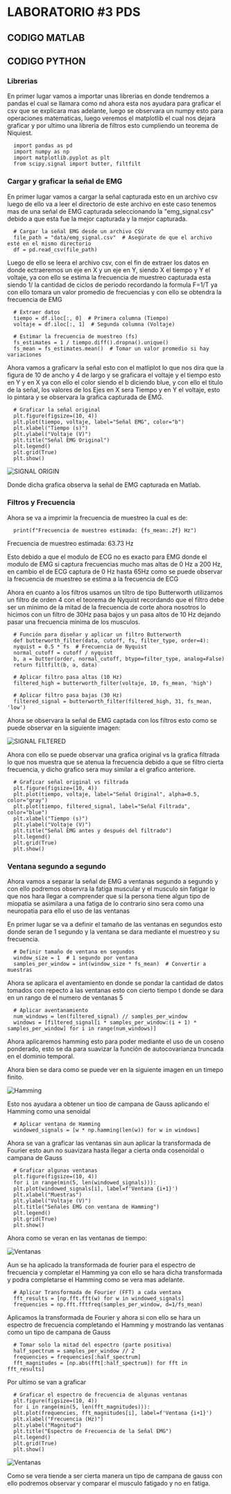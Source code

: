 # LABORATORIO #3 PDS

## CODIGO MATLAB

## CODIGO PYTHON

### Librerias

En primer lugar vamos a importar unas librerias en donde tendremos a pandas el cual se llamara como nd ahora esta nos ayudara para graficar el csv que se explicara mas adelante, luego se observara un numpy esto para operaciones matematicas, luego veremos el matplotlib el cual nos dejara graficar y por ultimo una libreria de filtros esto cumpliendo un teorema de Niquiest. 

      import pandas as pd
      import numpy as np
      import matplotlib.pyplot as plt
      from scipy.signal import butter, filtfilt

### Cargar y graficar la señal de EMG

En primer lugar vamos a cargar la señal capturada esto en un archivo csv luego de ello va a leer el directorio de este archivo en este caso tenemos mas de una señal de EMG capturada seleccionando la "emg_signal.csv" debido a que esta fue la mejor capturada y la mejor capturada.

      # Cargar la señal EMG desde un archivo CSV
      file_path = "data/emg_signal.csv"  # Asegúrate de que el archivo esté en el mismo directorio
      df = pd.read_csv(file_path)

Luego de ello se leera el archivo csv, con el fin de extraer los datos en donde ectraeremos un eje en X y un eje en Y, siendo X el tiempo y Y el voltaje, ya con ello se estima la frecuencia de muestreo capturada esta siendo 1/ la cantidad de ciclos de periodo recordando la formula F=1/T ya con ello tomara un valor promedio de frecuencias y con ello se obtendra la frecuencia de EMG

      # Extraer datos
      tiempo = df.iloc[:, 0]  # Primera columna (Tiempo)
      voltaje = df.iloc[:, 1]  # Segunda columna (Voltaje)

      # Estimar la frecuencia de muestreo (fs)
      fs_estimates = 1 / tiempo.diff().dropna().unique()
      fs_mean = fs_estimates.mean()  # Tomar un valor promedio si hay variaciones

Ahora vamos a graficarv la señal esto con el matliplot lo que nos dira que la figura de 10 de ancho y 4 de largo y se graficara el voltaje y el tiempo esto en Y y en X ya con ello el color siendo el b diciendo blue, y con ello el titulo de la señal, los valores de los Ejes en X sera Tiempo y en Y el voltaje, esto lo pintara y se observara la grafica capturada de EMG.

      # Graficar la señal original
      plt.figure(figsize=(10, 4))
      plt.plot(tiempo, voltaje, label="Señal EMG", color="b")
      plt.xlabel("Tiempo (s)")
      plt.ylabel("Voltaje (V)")
      plt.title("Señal EMG Original")
      plt.legend()
      plt.grid(True)
      plt.show()


![SIGNAL ORIGIN](images/signal_origin.png)

Donde dicha grafica observa la señal de EMG capturada en Matlab.

### Filtros y Frecuencia

Ahora se va a imprimir la frecuencia de muestreo la cual es de:


      print(f"Frecuencia de muestreo estimada: {fs_mean:.2f} Hz")


 Frecuencia de muestreo estimada: 63.73 Hz

 Esto debido a que el modulo de ECG no es exacto para EMG donde el modulo de EMG si captura frecuencias mucho mas altas de 0 Hz a 200 Hz, en cambio el de ECG captura de 0 Hz hasta 65Hz como se puede observar la frecuencia de muestreo se estima a la frecuencia de ECG

 Ahora en cuanto a los filtros usamos un tiltro de tipo Butterworth utilizamos un filtro de orden 4 con el teorema de Nyquist recordando que el filtro debe ser un minimo de la mitad de la frecuencia de corte ahora nosotros lo hicimos con un filtro de 30Hz pasa bajos y un pasa altos de 10 Hz dejando pasar una frecuencia minima de los musculos. 

      # Función para diseñar y aplicar un filtro Butterworth
      def butterworth_filter(data, cutoff, fs, filter_type, order=4):
      nyquist = 0.5 * fs  # Frecuencia de Nyquist
      normal_cutoff = cutoff / nyquist
      b, a = butter(order, normal_cutoff, btype=filter_type, analog=False)
      return filtfilt(b, a, data)

      # Aplicar filtro pasa altas (10 Hz)
      filtered_high = butterworth_filter(voltaje, 10, fs_mean, 'high')

      # Aplicar filtro pasa bajas (30 Hz)
      filtered_signal = butterworth_filter(filtered_high, 31, fs_mean, 'low')

Ahora se observara la señal de EMG captada con los filtros esto como se puede observar en la siguiente imagen:

![SIGNAL FILTERED](images/filtered_signal.png)

Ahora con ello se puede observar una grafica original vs la grafica filtrada lo que nos muestra que se atenua la frecuencia debido a que se filtro cierta frecuencia, y dicho grafico sera muy similar a el grafico anteriore.


      # Graficar señal original vs filtrada
      plt.figure(figsize=(10, 4))
      plt.plot(tiempo, voltaje, label="Señal Original", alpha=0.5, color="gray")
      plt.plot(tiempo, filtered_signal, label="Señal Filtrada", color="blue")
      plt.xlabel("Tiempo (s)")
      plt.ylabel("Voltaje (V)")
      plt.title("Señal EMG antes y después del filtrado")
      plt.legend()
      plt.grid(True)
      plt.show()

### Ventana segundo a segundo

Ahora vamos a separar la señal de EMG a ventanas segundo a segundo y con ello podremos observra la fatiga muscular y el musculo sin fatigar lo que nos hara llegar a comprender que si la persona tiene algun tipo de miopatia se asimilara a una fatiga de lo contrario sino sera como una neuropatia para ello el uso de las ventanas

En primer lugar se va a definir el tamaño de las ventanas en segundos esto donde seran de 1 segundo y la ventana se dara mediante el muestreo y su frecuencia.

      # Definir tamaño de ventana en segundos
      window_size = 1  # 1 segundo por ventana
      samples_per_window = int(window_size * fs_mean)  # Convertir a muestras

Ahora se aplicara el aventamiento en donde se pondar la cantidad de datos tomados con repecto a las ventanas esto con cierto tiempo t donde se dara en un rango de el numero de ventanas 5

      # Aplicar aventanamiento
      num_windows = len(filtered_signal) // samples_per_window
      windows = [filtered_signal[i * samples_per_window:(i + 1) * samples_per_window] for i in range(num_windows)]

Ahora aplicaremos hamming esto para poder mediante el uso de un coseno ponderado, esto se da para suavizar la función de autocovarianza truncada en el dominio temporal. 

Ahora bien se dara como se puede ver en la siguiente imagen en un timepo finito.

![Hamming](images/teoria_hamming.png)

Esto nos ayudara a obtener un tioo de campana de Gauss aplicando el Hamming como una senoidal

      # Aplicar ventana de Hamming
      windowed_signals = [w * np.hamming(len(w)) for w in windows]

Ahora se van a graficar las ventanas sin aun aplicar la transformada de Fourier esto aun no suavizara hasta llegar a cierta onda cosenoidal o campana de Gauss

      # Graficar algunas ventanas
      plt.figure(figsize=(10, 4))
      for i in range(min(5, len(windowed_signals))):
      plt.plot(windowed_signals[i], label=f'Ventana {i+1}')
      plt.xlabel("Muestras")
      plt.ylabel("Voltaje (V)")
      plt.title("Señales EMG con ventana de Hamming")
      plt.legend()
      plt.grid(True)
      plt.show()

Ahora como se veran en las ventanas de tiempo:

![Ventanas](images/windows_signal_EMG.png)

Aun se ha aplicado la transformada de fourier para el espectro de frecuencia y completar el Hamming ya con ello se hara dicha transformada y podra completarse el Hamming como se vera mas adelante.

      # Aplicar Transformada de Fourier (FFT) a cada ventana
      fft_results = [np.fft.fft(w) for w in windowed_signals]
      frequencies = np.fft.fftfreq(samples_per_window, d=1/fs_mean)

Aplicamos la transformada de Fourier y ahora si con ello se hara un espectro de frecuencia completando el Hamming y mostrando las ventanas como un tipo de campana de Gauss

      # Tomar solo la mitad del espectro (parte positiva)
      half_spectrum = samples_per_window // 2
      frequencies = frequencies[:half_spectrum]
      fft_magnitudes = [np.abs(fft[:half_spectrum]) for fft in fft_results]

Por ultimo se van a graficar

      # Graficar el espectro de frecuencia de algunas ventanas
      plt.figure(figsize=(10, 4))
      for i in range(min(5, len(fft_magnitudes))):
      plt.plot(frequencies, fft_magnitudes[i], label=f'Ventana {i+1}')
      plt.xlabel("Frecuencia (Hz)")
      plt.ylabel("Magnitud")
      plt.title("Espectro de Frecuencia de la Señal EMG")
      plt.legend()
      plt.grid(True)
      plt.show()

![Ventanas](images/windows_frecuency_signal_EMG.png)

Como se vera tiende a ser cierta manera un tipo de campana de gauss con ello podremos observar y comparar el musculo fatigado y no en fatiga.